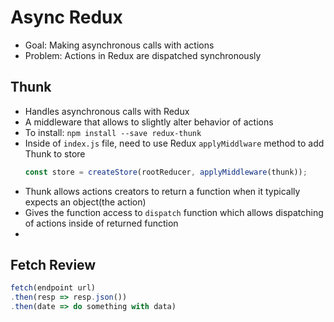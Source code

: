 # Async Redux

- Goal: Making asynchronous calls with actions
- Problem: Actions in Redux are dispatched synchronously

## Thunk

- Handles asynchronous calls with Redux
- A middleware that allows to slightly alter behavior of actions
- To install: `npm install --save redux-thunk`
- Inside of `index.js` file, need to use Redux `applyMiddlware` method to add Thunk to store
  ```javaScript 
  const store = createStore(rootReducer, applyMiddleware(thunk));
  ```
- Thunk allows actions creators to return a function when it typically expects an object(the action)
- Gives the function access to `dispatch` function which allows dispatching of actions inside of returned function
- 

## Fetch Review

```javaScript
fetch(endpoint url)
.then(resp => resp.json())
.then(date => do something with data)
```